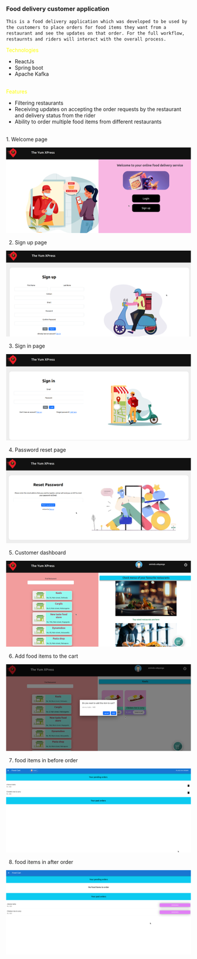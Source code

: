 ### Food delivery customer application

``````
This is a food delivery application which was developed to be used by the customers to place orders for food items they want from a restaurant and see the updates on that order. For the full workflow, restaurnts and riders will interact with the overall process.
``````
<span style="color:yellow">Technologies</span>
<ul>
    <li>ReactJs</li>
    <li>Spring boot</li>
    <li>Apache Kafka</li>
</ul>
<br>
<span style="color:yellow">Features</span>
<ul>
    <li>Filtering restaurants</li>
    <li>Receiving updates on accepting the order requests by the restaurant and delivery status from the rider</li>
    <li>Ability to order multiple food items from different restaurants</li>
</ul>
<br>
1. Welcome page

![Alt text](./user%20interfaces/Screenshot%20at%202024-01-17%2011-02-26.png )

2. Sign up page

![Alt text](./user%20interfaces/Screenshot%20at%202024-01-17%2011-02-39.png)

3. Sign in page

![Alt text](./user%20interfaces/Screenshot%20at%202024-01-17%2011-03-02.png)

4. Password reset page

![Alt text](./user%20interfaces/Screenshot%20at%202024-01-17%2011-03-13.png )

5. Customer dashboard

![Alt text](./user%20interfaces/Screenshot%20at%202024-01-17%2011-03-42.png)

6. Add food items to the cart

![Alt text](./user%20interfaces/Screenshot%20at%202024-01-17%2011-03-56.png)

7. food items in before order

![Alt text](./user%20interfaces/Screenshot%20at%202024-01-17%2011-04-06.png)

8. food items in after order

![Alt text](./user%20interfaces/Screenshot%20at%202024-01-17%2011-04-13.png)